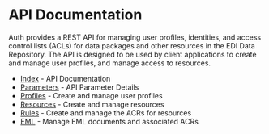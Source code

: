 # API Documentation

Auth provides a REST API for managing user profiles, identities, and access control lists (ACLs) for data packages and other resources in the EDI Data Repository. The API is designed to be used by client applications to create and manage user profiles, and manage access to resources.

- [Index](index.md) - API Documentation
- [Parameters](parameters.md) - API Parameter Details
- [Profiles](profile.md) - Create and manage user profiles
- [Resources](resource.md) - Create and manage resources
- [Rules](rule.md) - Create and manage the ACRs for resources
- [EML](eml.md) - Manage EML documents and associated ACRs

